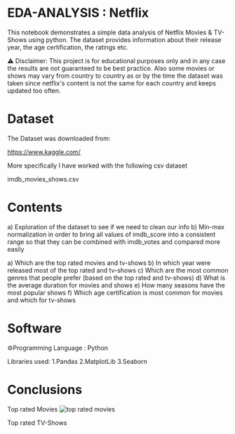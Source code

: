 # EDA-ANALYSIS : Netflix 
This notebook demonstrates a simple data analysis of Netflix Movies & TV-Shows using python. The dataset provides information about their release year, the age certification, the ratings etc.

⚠ Disclaimer: This project is for educational purposes only and in any case the results are not guaranteed to be best practice. 
Also some movies or shows may vary from country to country as or by the time the dataset was taken since netflix's content is not the same for each country and keeps updated too often.

# Dataset
The Dataset was downloaded from:

https://www.kaggle.com/

More specifically I have worked with the following csv dataset

imdb_movies_shows.csv

# Contents
a) Exploration of the dataset to see if we need to clean our info
b) Min-max normalization in order to bring all values of imdb_score into a consistent range so that they can be combined with imdb_votes and compared more easily

a) Which are the top rated movies and tv-shows
b) In which year were released most of the top rated and tv-shows
c) Which are the most common genres that people prefer (based on the top rated and tv-shows)
d) What is the average duration for movies and shows
e) How many seasons have the most popular shows
f) Which age certification is most common for movies and which for tv-shows

# Software
⚙️Programming Language : Python

Libraries used:
1.Pandas
2.MatplotLib
3.Seaborn

# Conclusions
Top rated Movies 
![top rated movies](https://github.com/evrikou/EDA-ANALYSIS/assets/134646634/7d24d23b-6e33-4d4c-b828-43f206de8d66)

Top rated TV-Shows 

